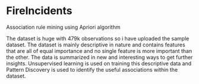 # FireIncidents
Association rule mining using Apriori algorithm

The dataset is huge with 479k observations so i have uploaded the sample dataset.
The dataset is mainly descriptive in nature and contains features that are all of equal importance and no single feature is more important than the other. The data is summarized in new and interesting ways to get further insights. Unsupervised learning is used on training this descriptive data and Pattern Discovery is used to identify the useful associations within the dataset.
